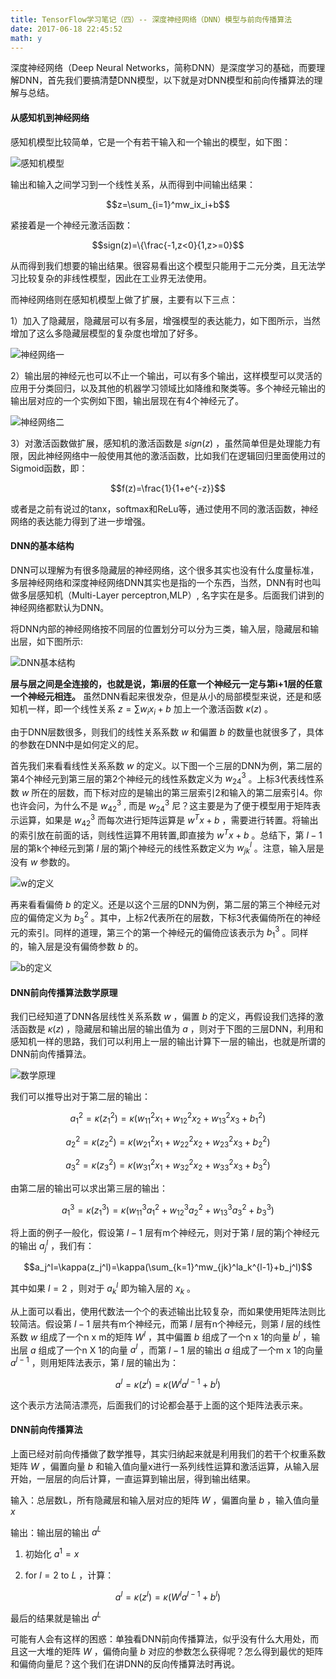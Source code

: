 ```yaml
---
title: TensorFlow学习笔记（四）-- 深度神经网络（DNN）模型与前向传播算法
date: 2017-06-18 22:45:52
math: y
---
```

深度神经网络（Deep Neural Networks，简称DNN）是深度学习的基础，而要理解DNN，首先我们要搞清楚DNN模型，以下就是对DNN模型和前向传播算法的理解与总结。

#### 从感知机到神经网络
感知机模型比较简单，它是一个有若干输入和一个输出的模型，如下图：

![感知机模型](http://i4.piimg.com/595056/306a4b7bbfaced76.png)

输出和输入之间学习到一个线性关系，从而得到中间输出结果：

$$z=\sum_{i=1}^mw_ix_i+b$$

紧接着是一个神经元激活函数：

$$sign(z)=\{\frac{-1,z<0}{1,z>=0}$$

从而得到我们想要的输出结果。很容易看出这个模型只能用于二元分类，且无法学习比较复杂的非线性模型，因此在工业界无法使用。

而神经网络则在感知机模型上做了扩展，主要有以下三点：

1）加入了隐藏层，隐藏层可以有多层，增强模型的表达能力，如下图所示，当然增加了这么多隐藏层模型的复杂度也增加了好多。

![神经网络一](http://i4.piimg.com/595056/46d181f8fcf51b53.png)

2）输出层的神经元也可以不止一个输出，可以有多个输出，这样模型可以灵活的应用于分类回归，以及其他的机器学习领域比如降维和聚类等。多个神经元输出的输出层对应的一个实例如下图，输出层现在有4个神经元了。

![神经网络二](http://i4.piimg.com/595056/84a4429f9116814a.png)

3）对激活函数做扩展，感知机的激活函数是 $sign(z)$ ，虽然简单但是处理能力有限，因此神经网络中一般使用其他的激活函数，比如我们在逻辑回归里面使用过的Sigmoid函数，即：

$$f(z)=\frac{1}{1+e^{-z}}$$

或者是之前有说过的tanx，softmax和ReLu等，通过使用不同的激活函数，神经网络的表达能力得到了进一步增强。

#### DNN的基本结构
DNN可以理解为有很多隐藏层的神经网络，这个很多其实也没有什么度量标准，多层神经网络和深度神经网络DNN其实也是指的一个东西，当然，DNN有时也叫做多层感知机（Multi-Layer perceptron,MLP）, 名字实在是多。后面我们讲到的神经网络都默认为DNN。

将DNN内部的神经网络按不同层的位置划分可以分为三类，输入层，隐藏层和输出层，如下图所示:

![DNN基本结构](http://i4.piimg.com/595056/d07afc704a829bf1.png)

**层与层之间是全连接的，也就是说，第i层的任意一个神经元一定与第i+1层的任意一个神经元相连。** 虽然DNN看起来很发杂，但是从小的局部模型来说，还是和感知机一样，即一个线性关系 $z=\sum w_ix_i+b$ 加上一个激活函数 $\kappa(z)$ 。

由于DNN层数很多，则我们的线性关系系数 $w$ 和偏置 $b$ 的数量也就很多了，具体的参数在DNN中是如何定义的尼。

首先我们来看看线性关系系数 $w$ 的定义。以下图一个三层的DNN为例，第二层的第4个神经元到第三层的第2个神经元的线性系数定义为 $w_{24}^3$ 。上标3代表线性系数 $w$ 所在的层数，而下标对应的是输出的第三层索引2和输入的第二层索引4。你也许会问，为什么不是 $w_{42}^3$ , 而是 $w_{24}^3$ 尼？这主要是为了便于模型用于矩阵表示运算，如果是 $w_{42}^3$ 而每次进行矩阵运算是 $w^Tx+b$ ，需要进行转置。将输出的索引放在前面的话，则线性运算不用转置,即直接为 $w^Tx+b$ 。总结下，第 $l-1$ 层的第k个神经元到第 $l$ 层的第j个神经元的线性系数定义为 $w_{jk}^l$ 。注意，输入层是没有 $w$ 参数的。

![w的定义](http://i4.piimg.com/595056/d6977d4567df4ef0.png)

再来看看偏倚 $b$ 的定义。还是以这个三层的DNN为例，第二层的第三个神经元对应的偏倚定义为 $b_3^2$ 。其中，上标2代表所在的层数，下标3代表偏倚所在的神经元的索引。同样的道理，第三个的第一个神经元的偏倚应该表示为 $b_1^3$ 。同样的，输入层是没有偏倚参数 $b$ 的。

![b的定义](http://i4.piimg.com/595056/b3ce64c238a7ab3d.png)

#### DNN前向传播算法数学原理
我们已经知道了DNN各层线性关系系数 $w$ ，偏置 $b$ 的定义，再假设我们选择的激活函数是 $\kappa(z)$ ，隐藏层和输出层的输出值为 $a$ ，则对于下图的三层DNN，利用和感知机一样的思路，我们可以利用上一层的输出计算下一层的输出，也就是所谓的DNN前向传播算法。

![数学原理](http://i4.piimg.com/595056/19ebdaecf8a6e0c0.png)

我们可以推导出对于第二层的输出：

$$a_1^2=\kappa(z_1^2)=\kappa(w_{11}^2x_1+w_{12}^2x_2+w_{13}^2x_3+b_1^2)$$

$$a_2^2=\kappa(z_2^2)=\kappa(w_{21}^2x_1+w_{22}^2x_2+w_{23}^2x_3+b_2^2)$$

$$a_3^2=\kappa(z_3^2)=\kappa(w_{31}^2x_1+w_{32}^2x_2+w_{33}^2x_3+b_3^2)$$

由第二层的输出可以求出第三层的输出：

$$a_1^3=\kappa(z_1^3)=\kappa(w_{11}^3a_1^2+w_{12}^3a_2^2+w_{13}^3a_3^2+b_3^3)$$ 

将上面的例子一般化，假设第 $l-1$ 层有m个神经元，则对于第 $l$ 层的第j个神经元的输出 $a_j^l$ ，我们有：

$$a_j^l=\kappa(z_j^l)=\kappa(\sum_{k=1}^mw_{jk}^la_k^{l-1}+b_j^l)$$ 

其中如果 $l=2$ ，则对于 $a_k^l$ 即为输入层的 $x_k$ 。

从上面可以看出，使用代数法一个个的表述输出比较复杂，而如果使用矩阵法则比较简洁。假设第 $l-1$ 层共有m个神经元，而第 $l$ 层有n个神经元，则第 $l$ 层的线性系数 $w$ 组成了一个n x m的矩阵 $W^l$ ，其中偏置 $b$ 组成了一个n x 1的向量 $b^l$ ，输出层 $a$ 组成了一个n X 1的向量 $a^l$ ，而第 $l-1$ 层的输出 $a$ 组成了一个m x 1的向量 $a^{l-1}$ ，则用矩阵法表示，第 $l$ 层的输出为：

$$a^l=\kappa(z^l)=\kappa(W^la^{l-1}+b^l)$$ 

这个表示方法简洁漂亮，后面我们的讨论都会基于上面的这个矩阵法表示来。

#### DNN前向传播算法
上面已经对前向传播做了数学推导，其实归纳起来就是利用我们的若干个权重系数矩阵 $W$ ，偏置向量 $b$ 和输入值向量x进行一系列线性运算和激活运算，从输入层开始，一层层的向后计算，一直运算到输出层，得到输出结果。

输入：总层数L，所有隐藏层和输入层对应的矩阵 $W$ ，偏置向量 $b$ ，输入值向量 $x$ 

输出：输出层的输出 $a^L$ 

1) 初始化 $a^1=x$ 

2) for  $l=2$  to  $L$ ，计算： 

$$a^l=\kappa(z^l)=\kappa(W^la^{l-1}+b^l)$$ 

最后的结果就是输出 $a^L$ 

可能有人会有这样的困惑：单独看DNN前向传播算法，似乎没有什么大用处，而且这一大堆的矩阵 $W$ ，偏倚向量 $b$ 对应的参数怎么获得呢？怎么得到最优的矩阵和偏倚向量尼？这个我们在讲DNN的反向传播算法时再说。
